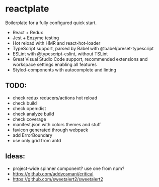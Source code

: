 # reactplate

Boilerplate for a fully configured quick start.

-   React + Redux
-   Jest + Enzyme testing
-   Hot reload with HMR and react-hot-loader
-   TypeScript support, parsed by Babel with @babel/preset-typescript
-   ESLint with @typescript-eslint, without TSLint
-   Great Visual Studio Code support, recommended extensions and workspace settings enabling all features
-   Styled-components with autocomplete and linting

## TODO:

-   check redux reducers/actions hot reload
-   check build
-   check open:dist
-   check analyze build
-   check coverage
-   manifest.json with colors themes and stuff
-   favicon generated through webpack
-   add ErrorBoundary
-   use only grid from antd

## Ideas:

-   project-wide spinner component? use one from npm?
-   https://github.com/addyosmani/critical
-   https://github.com/sweetalert2/sweetalert2
